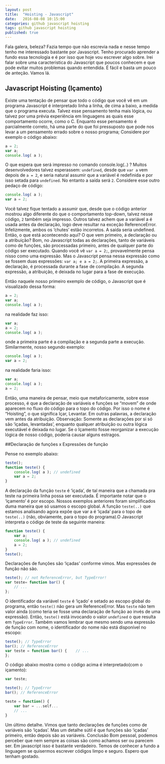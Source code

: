 ```yaml
---
layout: post
title:  "Hoisting - Javascript"
date:   2016-08-08 10:15:00
categories: github javascript hoisting 
tags: github javascript hoisting
published: true
---
```


Fala galera, beleza? Fazia tempo que não escrevia nada e nesse tempo tenho me interessado bastante por Javascript. Tenho procurado aprender a fundo essa tecnologia e é por isso que hoje vou escrever algo sobre. Irei falar sobre uma caracteristica do Javascript que poucos conhecem e que pode evitar muitos problemas quando entendida. É fácil e basta um pouco de anteção. Vamos lá.

## Javascript Hoisting (Içamento)

Existe uma tentação de pensar que todo o código que você vê em um programa Javascript é interpretado linha a linha, de cima a baixo, a medida que o programa executa. Talvez esse pensamento tenha mais lógica, ou talvez por uma prévia experiência em linguagens as quais esse comportamento ocorre, como o C. 
Enquanto esse pensamento é parcialmente correto, há uma parte do que foi pressuposto que pode nos levar a um pensamento errado sobre o nosso programa; 
Considere por exemplo o código abaixo:
```js
a = 2;
var a;
console.log( a );
```

O que espera que será impresso no comando console.log(..) ?
Muitos desenvolvedores talvez esperassem: `undefined`, desde que `var a` vem depois de `a = 2`, e seria natural assumir que a variável é redefinida e por isso setada para `undefined`. No entanto a saída será `2`.
Considere esse outro pedaço de código:

```js
console.log( a );
var a = 2;
```

Você talvez fique tentado a assumir que, desde que o código anterior mostrou algo diferente do que o comportamento top-down, talvez nesse código, `2` também seja impresso. Outros talvez achem que a variável a é usada antes da declaração, logo deve resultar na exceção ReferenceError.
Infelizmente, ambos os ‘chutes’ estão incorretos. A saída seria undefined.
Então, o que está acontecendo aqui? O que vem primeiro, a declaração ou a atribuição? 
Bom, no Javascript todas as declarações, tanto de variáveis como de funções, são processadas primeiro, antes de qualquer parte do código ser executado. 
Quando você vê `var a = 2;`, provavelmente pensa nisso como uma expressão. Mas o Javascript pensa nessa expressão como se fossem duas expressões: `var a; e a = 2;`. A primeira expressão, a declaração, é processada durante a fase de compilação. A segunda expressão, a atribuição, é deixada no lugar para a fase de execução. 


Então naquele nosso primeiro exemplo de código, o Javascript que é visualizado dessa forma: 

```js
a = 2;
var a;
console.log( a );
```

na realidade faz isso:
```js
var a;
a = 2;
console.log( a );
```

onde a primeira parte é a compilação e a segunda parte a execução. Similarmente, nosso segundo exemplo:
```js
console.log( a );
var a = 2;
```

na realidade faria isso:
```js
var a;
console.log( a );
a = 2;
```

Então, uma maneira de pensar, meio que metaforicamente, sobre esse processo, é que a declaração de variáveis e funções se “movem” de onde aparecem no fluxo do código para o topo do código. Por isso o nome é “Hoisting”, o que significa Içar, Levantar.
Em outras palavras, a declaração vem antes da atribuição. 
Observação: Somente as declarações por si só são ‘içadas, levantadas’, enquanto qualquer atribuição ou outra lógica executável é deixada no lugar. Se o Içamento fosse reorganizar a execução lógica de nosso código, poderia causar alguns estragos. 

##Declaração de funções x Expressões de função

Pense no exemplo abaixo:
```js
teste();
function teste() {
    console.log( a ); // undefined
    var a = 2;
}
```
A declaração da função `teste` é ‘içada’, de tal maneira que a chamada pra teste na primeira linha possa ser executada. 
É importante notar que o ‘içamento’ é por escopo. Nossos exemplos anteriores foram simplificados duma maneira que só usamos o escopo global. A função `teste(..)` que estamos analisando agora expõe que var a é ‘içada’ para o topo de `teste(..)` (não, obviamente, para o topo do programa).O Javascript interpreta o código de teste da seguinte maneira: 
```js
function teste() {
    var a;
    console.log( a ); // undefined
    a = 2;
}
teste();
```

Declarações de funções são ‘içadas’ conforme vimos. Mas expressões de função não são.
```js
teste(); // not ReferenceError, but TypeError!
var teste= function bar() {
    // ...
};
```

O identificador da variável `teste` é ‘içado’ e setado ao escopo global do programa, então `teste()` não gera um  ReferenceError. Mas `teste` não tem valor ainda (como teria se fosse uma declaração de função ao invés de uma expressão). Então, `teste()` está invocando o valor `undefined` o que resulta em `TypeError`.
Também vamos lembrar que mesmo sendo uma expressão de função com nome, o identificador do nome não está disponível no escopo:
```js
teste(); // TypeError
bar(); // ReferenceError
var teste = function bar() {    // ...
};
```
O código abaixo mostra como o código acima é interpretado(com o içamento):
```js
var teste;

teste(); // TypeError
bar(); // ReferenceError

teste = function() {
    var bar = ...self...
    // ...
}
```

Um último detalhe. Vimos que tanto declarações de funções como de variáveis são ‘içadas’. Mas um detalhe sútil é que funções são ‘içadas’ primeiro, então depois são as variáveis. 
Conclusão
Bom pessoal, podemos perceber que nem sempre as coisas são como achamos ser ou parecem ser. Em javascript isso é bastante verdadeiro. Temos de conhecer a fundo a linguagem se quisermos escrever códigos limpo e seguro. Espero que tenham gostado.


